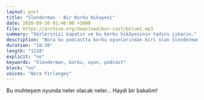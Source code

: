 ```yaml
---
layout: post
title: "Slenderman - Bir Korku Hikayesi"
date: 2020-09-30 01:46:00 +3000
file: https://archive.org/download/bor-cast/bolum1.mp3
summary: "Gözlerinizi kapatın ve bu korku hikâyesinin tadını çıkarın."
description: "Bora bu podcastta korku oyunlarından biri olan Slenderman oynuyor. Hem tırsacağınız hem de eğleneceğiniz bir bölüm için buyrun sizi şöyle alalım."
duration: "18:30" 
length: "1110"
explicit: "no" 
keywords: "Slenderman, korku, oyun, podcast"
block: "no" 
voices: "Bora Fırlangeç"
---
```


Bu muhteşem oyunda neler olacak neler... Haydi bir bakalım!